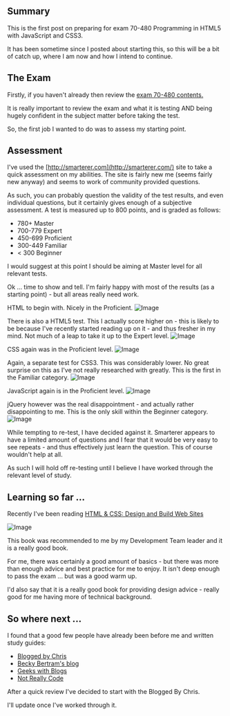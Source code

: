 ## Summary
This is the first post on preparing for exam 70-480 Programming in HTML5 with JavaScript and CSS3.

It has been sometime since I posted about starting this, so this will be a bit of catch up, where I am now and how I intend to continue.

## The Exam
Firstly, if you haven't already then review the [exam 70-480 contents.](http://www.microsoft.com/learning/en/us/Exam.aspx?ID=70-480)

It is really important to review the exam and what it is testing AND being hugely confident in the subject matter before taking the test.

So, the first job I wanted to do was to assess my starting point.

## Assessment
I've used the [http://smarterer.com](http://smarterer.com/) site to take a quick assessment on my abilities.  The site is fairly new me (seems fairly new anyway) and seems to work of community provided questions.

As such, you can probably question the validity of the test results, and even individual questions, but it certainly gives enough of a subjective assessment.  A test is measured up to 800 points,  and is graded as follows:

* 780+ Master
* 700-779 Expert
* 450-699 Proficient
* 300-449 Familiar
* &lt; 300 Beginner

I would suggest at this point I should be aiming at Master level for all relevant tests.

Ok ... time to show and tell.  I'm fairly happy with most of the results (as a starting point) - but all areas really need work.  

HTML to begin with.  Nicely in the Proficient.
![Image](/media/blog/70-480-day-1/html.png)

There is also a HTML5 test.  This I actually score higher on - this is likely to be because I've recently started reading up on it - and thus fresher in my mind.  Not much of a leap to take it up to the Expert level.
![Image](/media/blog/70-480-day-1/html5.png)

CSS again was in the Proficient level.
![Image](/media/blog/70-480-day-1/css.png)

Again, a separate test for CSS3.  This was considerably lower.  No great surprise on this as I've not really researched with greatly.  This is the first in the Familiar category.
![Image](/media/blog/70-480-day-1/CSS3.png)

JavaScript again is in the Proficient level.
![Image](/media/blog/70-480-day-1/Javascript.png)

jQuery however was the real disappointment - and actually rather disappointing to me.  This is the only skill within the Beginner category.
![Image](/media/blog/70-480-day-1/jQuery.png)

While tempting to re-test, I have decided against it.  Smarterer appears to have a limited amount of questions and I fear that it would be very easy to see repeats - and thus effectively just learn the question.  This of course wouldn't help at all.

As such I will hold off re-testing until I believe I have worked through the relevant level of study.

## Learning so far ...
Recently I've been reading [HTML &amp; CSS: Design and Build Web Sites](http://www.amazon.co.uk/HTML-CSS-Design-Build-Sites/dp/1118008189/ref=sr_1_1?s=books&amp;ie=UTF8&amp;qid=1353343608&amp;sr=1-1)

![Image](/media/blog/70-480-day-1/htmlandcss.jpg)

This book was recommended to me by my Development Team leader and it is a really good book.

For me, there was certainly a good amount of basics - but there was more than enough advice and best practice for me to enjoy.  It isn't deep enough to pass the exam ... but was a good warm up.

I'd also say that it is a really good book for providing design advice - really good for me having more of technical background.

## So where next ...
I found that a good few people have already been before me and written study guides:

* [Blogged by Chris](http://www.bloggedbychris.com/2012/09/19/microsoft-exam-70-480-study-guide/)
* [Becky Bertram's blog](http://blog.beckybertram.com/Lists/Exam%2070480%20Study%20Guide/AllItems.aspx)
* [Geeks with Blogs](http://geekswithblogs.net/WTFNext/archive/2012/10/08/exam-70-480-study-material-programming-in-html5-with-javascript-and.aspx)
* [Not Really Code](http://www.notreallycode.com/2012/08/26/preparing-for-70-480/)

After a quick review I've decided to start with the Blogged By Chris.

I'll update once I've worked through it.
